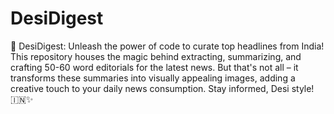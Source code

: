 # DesiDigest
 📰 DesiDigest: Unleash the power of code to curate top headlines from India! This repository houses the magic behind extracting, summarizing, and crafting 50-60 word editorials for the latest news. But that's not all – it transforms these summaries into visually appealing images, adding a creative touch to your daily news consumption. Stay informed, Desi style! 🇮🇳✨
